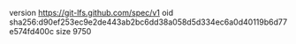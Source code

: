 version https://git-lfs.github.com/spec/v1
oid sha256:d90ef253ec9e2de443ab2bc6dd38a058d5d334ec6a0d40119b6d77e574fd400c
size 9750

